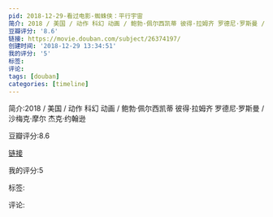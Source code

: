 ```yaml
---
pid: 2018-12-29-看过电影-蜘蛛侠：平行宇宙
简介: 2018 / 美国 / 动作 科幻 动画 / 鲍勃·佩尔西凯蒂 彼得·拉姆齐 罗德尼·罗斯曼 / 沙梅克·摩尔 杰克·约翰逊
豆瓣评分: '8.6'
链接: https://movie.douban.com/subject/26374197/
创建时间: '2018-12-29 13:34:51'
我的评分: '5'
标签:
评论:
tags: [douban]
categories: [timeline]
---
```

简介:2018 / 美国 / 动作 科幻 动画 / 鲍勃·佩尔西凯蒂 彼得·拉姆齐 罗德尼·罗斯曼 / 沙梅克·摩尔 杰克·约翰逊

豆瓣评分:8.6

[链接](https://movie.douban.com/subject/26374197/)

我的评分:5

标签:

评论:

